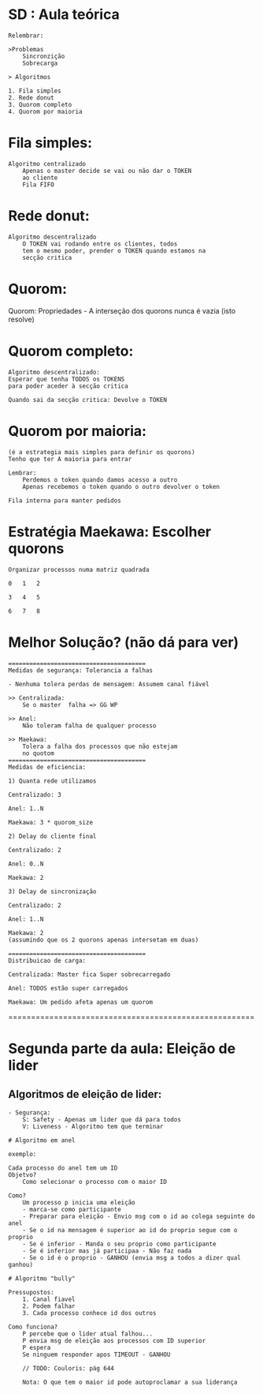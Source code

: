 # SD : Aula teórica

```
Relembrar:

>Problemas
	Sincronzição
	Sobrecarga

> Algoritmos 

1. Fila simples 
2. Rede donut
3. Quorom completo
4. Quorom por maioria
```

# Fila simples:
```
Algoritmo centralizado
	Apenas o master decide se vai ou não dar o TOKEN
	ao cliente
	Fila FIFO
```

# Rede donut:
```
Algoritmo descentralizado
	O TOKEN vai rodando entre os clientes, todos
	tem o mesmo poder, prender o TOKEN quando estamos na 
	secção critica
```

# Quorom:

Quorom: Propriedades - A interseção dos quorons nunca
			é vazia (isto resolve)

# Quorom completo:
```
Algoritmo descentralizado:
Esperar que tenha TODOS os TOKENS
para poder aceder à secção critica

Quando sai da secção critica: Devolve o TOKEN
```

# Quorom por maioria:
```
(é a estrategia mais simples para definir os quorons)
Tenho que ter A maioria para entrar

Lembrar:
	Perdemos o token quando damos acesso a outro
	Apenas recebemos o token quando o outro devolver o token

Fila interna para manter pedidos
```

# Estratégia Maekawa: Escolher quorons
```
Organizar processos numa matriz quadrada

0	1	2

3	4	5

6	7	8
```

# Melhor Solução? (não dá para ver)

```
=======================================
Medidas de segurança: Tolerancia a falhas

- Nenhuma tolera perdas de mensagem: Assumem canal fiável

>> Centralizada: 
	Se o master  falha => GG WP 

>> Anel: 
	Não toleram falha de qualquer processo

>> Maekawa: 
	Tolera a falha dos processos que não estejam
	no quotom
=======================================
Medidas de eficiencia:

1) Quanta rede utilizamos

Centralizado: 3

Anel: 1..N

Maekawa: 3 * quorom_size

2) Delay do cliente final

Centralizado: 2

Anel: 0..N

Maekawa: 2

3) Delay de sincronização

Centralizado: 2

Anel: 1..N

Maekawa: 2 
(assumindo que os 2 quorons apenas intersetam em duas)

=======================================
Distribuicao de carga:

Centralizada: Master fica Super sobrecarregado

Anel: TODOS estão super carregados

Maekawa: Um pedido afeta apenas um quorom
```
======================================================

# Segunda parte da aula: Eleição de lider

## Algoritmos de eleição de lider:

```
- Segurança:
	S: Safety - Apenas um lider que dá para todos
	V: Liveness - Algoritmo tem que terminar

# Algoritmo em anel

exemplo:

Cada processo do anel tem um ID
Objetvo? 
	Como selecionar o processo com o maior ID
	
Como?
	Um processo p inicia uma eleição
	- marca-se como participante
	- Preparar para eleição - Envio msg com o id ao colega seguinte do anel
	- Se o id na mensagem é superior ao id do proprio segue com o proprio
	- Se é inferior - Manda o seu proprio como participante
	- Se é inferior mas já participaa - Não faz nada
	- Se o id é o proprio - GANHOU (envia msg a todos a dizer qual ganhou)

# Algoritmo "bully"

Pressupostos:
	1. Canal fiavel
	2. Podem falhar
	3. Cada processo conhece id dos outros 

Como funciona?
	P percebe que o lider atual falhou...
	P envia msg de eleição aos processos com ID superior
	P espera
	Se ninguem responder apos TIMEOUT - GANHOU

	// TODO: Couloris: pág 644

	Nota: O que tem o maior id pode autoproclamar a sua liderança



```


